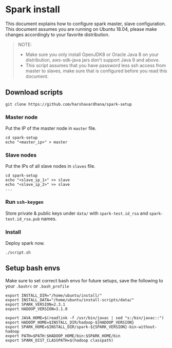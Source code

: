 # Spark install
This document explains how to configure spark master, slave configuration. This document assumes you are running on Ubuntu 18.04,
please make changes accordingly to your favorite distribution.

> NOTE:
> - Make sure you only install OpenJDK8 or Oracle Java 8 on your distribution, aws-sdk-java jars don't support Java 9 and above.
> - This script assumes that you have password less ssh access from master to slaves, make sure that is configured before you read this document.

## Download scripts
```
git clone https://github.com/harshavardhana/spark-setup
```
### Master node
Put the IP of the master node in `master` file.
```
cd spark-setup
echo "<master_ip>" > master
```

### Slave nodes
Put the IPs of all slave nodes in `slaves` file.
```
cd spark-setup
echo "<slave_ip_1>" >> slave
echo "<slave_ip_2>" >> slave
...
```

### Run `ssh-keygen`
Store private & public keys under `data/` with `spark-test.id_rsa` and `spark-test.id_rsa.pub` names.

### Install
Deploy spark now.
```
./script.sh
```

## Setup bash envs
Make sure to set correct bash envs for future setups, save the following to your `.bashrc` or `.bash_profile`
```
export INSTALL_DIR="/home/ubuntu/install/"
export INSTALL_DATA="/home/ubuntu/install-scripts/data/"
export SPARK_VERSION=2.3.1
export HADOOP_VERSION=3.1.0

export JAVA_HOME=$(readlink -f /usr/bin/javac | sed "s:/bin/javac::")
export HADOOP_HOME=$INSTALL_DIR/hadoop-${HADOOP_VERSION}
export SPARK_HOME=$INSTALL_DIR/spark-${SPARK_VERSION}-bin-without-hadoop
export PATH=$PATH:$HADOOP_HOME/bin:$SPARK_HOME/bin
export SPARK_DIST_CLASSPATH=$(hadoop classpath)
```
